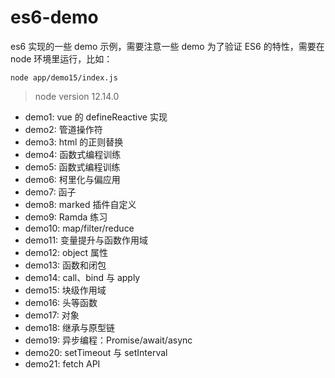 # es6-demo

es6 实现的一些 demo 示例，需要注意一些 demo 为了验证 ES6 的特性，需要在 node 环境里运行，比如：

```
node app/demo15/index.js
```

> node version 12.14.0

- demo1: vue 的 defineReactive 实现
- demo2: 管道操作符
- demo3: html 的正则替换
- demo4: 函数式编程训练
- demo5: 函数式编程训练
- demo6: 柯里化与偏应用
- demo7: 函子
- demo8: marked 插件自定义
- demo9: Ramda 练习
- demo10: map/filter/reduce
- demo11: 变量提升与函数作用域
- demo12: object 属性
- demo13: 函数和闭包
- demo14: call、bind 与 apply
- demo15: 块级作用域
- demo16: 头等函数
- demo17: 对象
- demo18: 继承与原型链
- demo19: 异步编程：Promise/await/async
- demo20: setTimeout 与 setInterval
- demo21: fetch API
